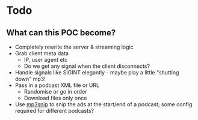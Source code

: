 # Todo

## What can this POC become?

- Completely rewrite the server & streaming logic
- Grab client meta data
    - IP, user agent etc
    - Do we get any signal when the client disconnects?
- Handle signals like SIGINT elegantly - maybe play a little "shutting down" mp3!
- Pass in a podcast XML file or URL
    - Randomise or go in order
    - Download files only once
- Use [mp3snip](https://github.com/sweeney/mp3snip) to snip the ads at the start/end of a podcast; some config required for different podcasts?
